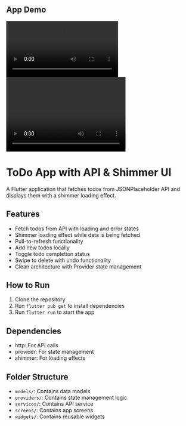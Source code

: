 
## App Demo
![Demo Video](demo_video.mp4)
<video src="demo_video.mp4" width="320" height="200" controls preload></video>

# ToDo App with API & Shimmer UI

A Flutter application that fetches todos from JSONPlaceholder API and displays them with a shimmer loading effect.

## Features

- Fetch todos from API with loading and error states
- Shimmer loading effect while data is being fetched
- Pull-to-refresh functionality
- Add new todos locally
- Toggle todo completion status
- Swipe to delete with undo functionality
- Clean architecture with Provider state management

## How to Run

1. Clone the repository
2. Run `flutter pub get` to install dependencies
3. Run `flutter run` to start the app

## Dependencies

- http: For API calls
- provider: For state management
- shimmer: For loading effects

## Folder Structure

- `models/`: Contains data models
- `providers/`: Contains state management logic
- `services/`: Contains API service
- `screens/`: Contains app screens
- `widgets/`: Contains reusable widgets
